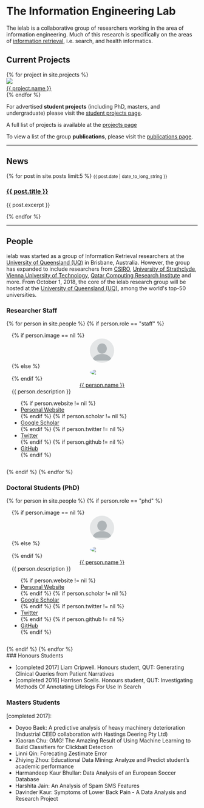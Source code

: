 # The Information Engineering Lab

The ielab is a collaborative group of researchers working in the area of information engineering. Much of this research is specifically on the areas of [information retrieval](https://en.wikipedia.org/wiki/Information_retrieval), i.e. search, and health informatics.

## Current Projects

<div class="flex four">
{% for project in site.projects %}
<div>
    <article class="card">
        <img src="{{ project.image }}">
        <footer>
            <a href="{{ project.url }}">{{ project.name }}</a>
        </footer>
    </article>
</div>
{% endfor %}
</div>

For advertised **student projects** (including PhD, masters, and undergraduate) please visit the [student projects page](/student-projects). 

A full list of projects is available at the [projects page](/projects)

To view a list of the group **publications**, please visit the [publications page](/publications).

---

## News


<div class="news">
{% for post in site.posts limit:5 %}
<small>{{ post.date | date_to_long_string }}</small>
<a href="{{ post.url }}"><h3>{{ post.title }}</h3></a>
<p>{{ post.excerpt }}</p>
{% endfor %}
</div>

---

## People

ielab was started as a group of Information Retrieval researchers at the [University of Queensland (UQ)](http://www.uq.edu.au) in Brisbane, Australia. However, the group has expanded to include researchers from [CSIRO](http://csiro.au), [University of Strathclyde](https://www.strath.ac.uk/), [Vienna University of Technology](https://www.tuwien.ac.at/en/), [Qatar Computing Research Institute](http://www.qcri.com) and more. From October 1, 2018, the core of the ielab research group will be hosted at the [University of Queensland (UQ)](http://www.uq.edu.au), among the world's top-50 universities.

### Researcher Staff

<div class="flex">
{% for person in site.people %}
{% if person.role == "staff" %}
<div class="flex four card" style="padding: 1em;">
    <div>
        {% if person.image == nil %}
        <img width="64px" height="auto" src="/images/blank-profile-picture.png" style="border-radius:50%; margin:auto; display:block">
        {% else %}
        <img width="64px" height="auto" src="{{ person.image }}" style="border-radius:50%; margin:auto; display:block">
        {% endif %}
        <a href="{{ person.id }}" style="text-align:center; display:block">{{ person.name }}</a>
    </div>        
    <div class="half">{{ person.description }}</div>
    <div>
        <ul>
            {% if person.website != nil %}
            <li><a href="{{ person.website }}">Personal Website</a></li>
            {% endif %}
            {% if person.scholar != nil %}
            <li><a href="{{ person.scholar }}">Google Scholar</a></li>
            {% endif %}
            {% if person.twitter != nil %}
            <li><a href="{{ person.twitter }}">Twitter</a></li>
            {% endif %}                
            {% if person.github != nil %}
            <li><a href="{{ person.github }}">GitHub</a></li>
            {% endif %}   
        </ul>
    </div>
</div>
{% endif %}
{% endfor %}
</div>

### Doctoral Students (PhD)
<div class="flex">
{% for person in site.people %}
{% if person.role == "phd" %}
<div class="flex four card" style="padding: 1em;">
    <div>
        {% if person.image == nil %}
        <img width="64px" height="auto" src="/images/blank-profile-picture.png" style="border-radius:50%; margin:auto; display:block">
        {% else %}
        <img width="64px" height="auto" src="{{ person.image }}" style="border-radius:50%; margin:auto; display:block">
        {% endif %}
        <a href="{{ person.id }}" style="text-align:center; display:block">{{ person.name }}</a>
    </div>        
    <div class="half">{{ person.description }}</div>
    <div>
        <ul>
            {% if person.website != nil %}
            <li><a href="{{ person.website }}">Personal Website</a></li>
            {% endif %}
            {% if person.scholar != nil %}
            <li><a href="{{ person.scholar }}">Google Scholar</a></li>
            {% endif %}
            {% if person.twitter != nil %}
            <li><a href="{{ person.twitter }}">Twitter</a></li>
            {% endif %}                
            {% if person.github != nil %}
            <li><a href="{{ person.github }}">GitHub</a></li>
            {% endif %}                            
        </ul>
    </div>
</div>
{% endif %}
{% endfor %}
</div>
### Honours Students

* [completed 2017] Liam Cripwell. Honours student, QUT: Generating Clinical Queries from Patient Narratives
* [completed 2016] Harrisen Scells. Honours student, QUT: Investigating Methods Of Annotating Lifelogs For Use In Search

### Masters Students

[completed 2017]:
* Doyoo Baek: A predictive analysis of heavy machinery deterioration (Industrial CEED collaboration with Hastings Deering Pty Ltd)
* Xiaoran Chu: OMG! The Amazing Result of Using Machine Learning to Build Classifiers for Clickbait Detection
* Linni Qin: Forecating Zestimate Error
* Zhiying Zhou: Educational Data Mining: Analyze and Predict student’s academic performance
* Harmandeep Kaur Bhullar: Data Analysis of an European Soccer Database
* Harshita Jain: An Analysis of Spam SMS Features
* Davinder Kaur: Symptoms of Lower Back Pain - A Data Analysis and Research Project
